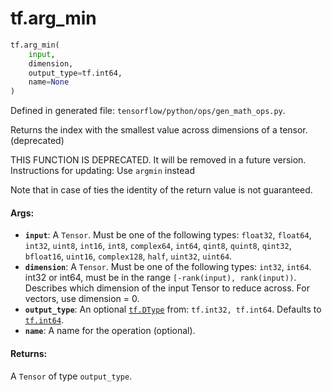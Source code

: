 <div itemscope itemtype="http://developers.google.com/ReferenceObject">
<meta itemprop="name" content="tf.arg_min" />
<meta itemprop="path" content="Stable" />
</div>

# tf.arg_min

``` python
tf.arg_min(
    input,
    dimension,
    output_type=tf.int64,
    name=None
)
```



Defined in generated file: `tensorflow/python/ops/gen_math_ops.py`.

Returns the index with the smallest value across dimensions of a tensor. (deprecated)

THIS FUNCTION IS DEPRECATED. It will be removed in a future version.
Instructions for updating:
Use `argmin` instead

Note that in case of ties the identity of the return value is not guaranteed.

#### Args:

* <b>`input`</b>: A `Tensor`. Must be one of the following types: `float32`, `float64`, `int32`, `uint8`, `int16`, `int8`, `complex64`, `int64`, `qint8`, `quint8`, `qint32`, `bfloat16`, `uint16`, `complex128`, `half`, `uint32`, `uint64`.
* <b>`dimension`</b>: A `Tensor`. Must be one of the following types: `int32`, `int64`.
    int32 or int64, must be in the range `[-rank(input), rank(input))`.
    Describes which dimension of the input Tensor to reduce across. For vectors,
    use dimension = 0.
* <b>`output_type`</b>: An optional <a href="../tf/dtypes/DType.md"><code>tf.DType</code></a> from: `tf.int32, tf.int64`. Defaults to <a href="../tf.md#int64"><code>tf.int64</code></a>.
* <b>`name`</b>: A name for the operation (optional).


#### Returns:

A `Tensor` of type `output_type`.